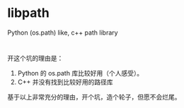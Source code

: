# libpath
Python (os.path) like, c++ path library

# #################
开这个坑的理由是：
1. Python 的 os.path 库比较好用（个人感受）。
2. C++ 并没有找到比较好用的路径库

基于以上非常充分的理由，开个坑，造个轮子，但愿不会烂尾。

# #################

